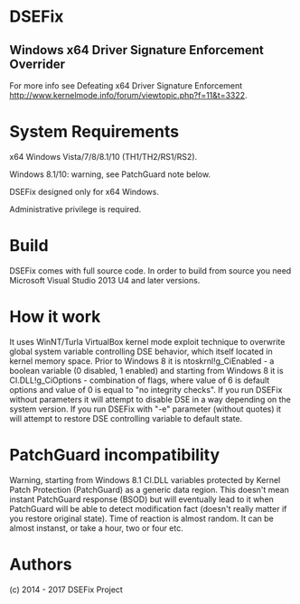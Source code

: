 
# DSEFix
## Windows x64 Driver Signature Enforcement Overrider

For more info see Defeating x64 Driver Signature Enforcement http://www.kernelmode.info/forum/viewtopic.php?f=11&t=3322.

# System Requirements

x64 Windows Vista/7/8/8.1/10 (TH1/TH2/RS1/RS2).

Windows 8.1/10: warning, see PatchGuard note below.

DSEFix designed only for x64 Windows.

Administrative privilege is required.

# Build 

DSEFix comes with full source code.
In order to build from source you need Microsoft Visual Studio 2013 U4 and later versions.

# How it work

It uses WinNT/Turla VirtualBox kernel mode exploit technique to overwrite global system variable controlling DSE behavior, which itself located in kernel memory space. Prior to Windows 8 it is ntoskrnl!g_CiEnabled - a boolean variable (0 disabled, 1 enabled) and starting from Windows 8 it is CI.DLL!g_CiOptions - combination of flags, where value of 6 is default options and value of 0 is equal to "no integrity checks". If you run DSEFix without parameters it will attempt to disable DSE in a way depending on the system version. If you run DSEFix with "-e" parameter (without quotes) it will attempt to restore DSE controlling variable to default state.

# PatchGuard incompatibility

Warning, starting from Windows 8.1 CI.DLL variables protected by Kernel Patch Protection (PatchGuard) as a generic data region. This doesn't mean instant PatchGuard response (BSOD) but will eventually lead to it when PatchGuard will be able to detect modification fact (doesn't really matter if you restore original state). Time of reaction is almost random. It can be almost instanst, or take a hour, two or four etc.

# Authors

(c) 2014 - 2017 DSEFix Project
